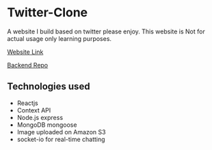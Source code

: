 # Twitter-Clone 

A website I build based on twitter please enjoy. This website is Not for actual usage only learning purposes.

[Website Link](https://twitterapp-clone.netlify.app)

[Backend Repo](https://github.com/Ali-hd/TwitterClone-Backend)



## Technologies used
- Reactjs
- Context API
- Node.js express
- MongoDB mongoose
- Image uploaded on Amazon S3
- socket-io for real-time chatting
